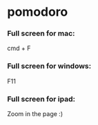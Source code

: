 # pomodoro

### **Full screen for mac:**

cmd + F


### **Full screen for windows:**

F11


### **Full screen for ipad**:

Zoom in the page :)
